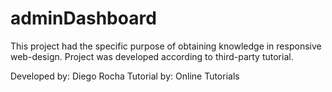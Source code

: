 # adminDashboard
This project had the specific purpose of obtaining knowledge in responsive web-design. Project was developed according to third-party tutorial.

Developed by: Diego Rocha
Tutorial by: Online Tutorials
